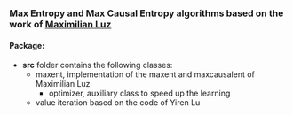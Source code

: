 ### Max Entropy and Max Causal Entropy algorithms based on the work of [ Maximilian Luz](https://github.com/qzed/irl-maxent) ### 

#### Package:
- **src** folder contains the following classes:
    * maxent, implementation of the maxent and maxcausalent of Maximilian Luz
        * optimizer, auxiliary class to speed up the learning
    * value iteration based on the code of Yiren Lu